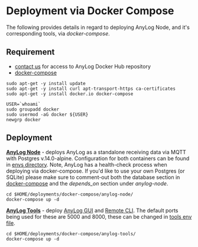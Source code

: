 # Deployment via Docker Compose 

The following provides details in regard to deploying AnyLog Node, and it's corresponding tools, via _docker-compose_.


## Requirement
* [contact us](mailto:info@anylog.co) for access to AnyLog Docker Hub repository
* [docker-compose](https://github.com/AnyLog-co/documentation/blob/master/Docker%20Compose%20&%20Kubernetes.md)
```commandline
sudo apt-get -y install update
sudo apt-get -y install curl apt-transport-https ca-certificates
sudo apt-get -y install docker.io docker-compose

USER=`whoami`
sudo groupadd docker
sudo usermod -aG docker ${USER}
newgrp docker 
``` 

## Deployment 
**[AnyLog Node](anylog-node)** - deploys AnyLog as a standalone receiving data via MQTT with Postgres v.14.0-alpine. 
Configuration for both containers can be found in [envs directory](anylog-node/envs). Note, AnyLog has a health-check 
process when deploying via docker-compose. If you'd like to use your own Postgres (or SQLite) please make sure to 
comment-out both the database section in [docker-compose](anylog-node/docker-compose.yml) and the _depends_on_ section
under _anylog-node_. 
```shell
cd $HOME/deployments/docker-compose/anylog-node/
docker-compose up -d 
```

**[AnyLog Tools](anylog-tools)** - deploy [AnyLog GUI](https://github.com/AnyLog-co/AnyLog-GUI) and 
[Remote CLI](https://github.com/AnyLog-co/Remote-CLI). The default ports being used for these are 5000 and 8000, these
can be changed in [tools env file](anylog-tools/envs/anylog_tools.env).
```shell
cd $HOME/deployments/docker-compose/anylog-tools/
docker-compose up -d 
```